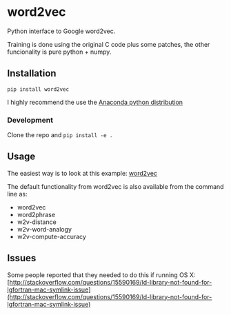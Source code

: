 word2vec
========

Python interface to Google word2vec.

Training is done using the original C code plus some patches, the other funcionality is pure python + numpy.

## Installation

`pip install word2vec`

I highly recommend the use the [Anaconda python distribution](http://continuum.io/downloads)

### Development

Clone the repo and `pip install -e .`

## Usage

The easiest way is to look at this example:
[word2vec](http://nbviewer.ipython.org/urls/raw.github.com/danielfrg/word2vec/master/examples/word2vec.ipynb)

The default functionality from word2vec is also available from the command line as:
- word2vec
- word2phrase
- w2v-distance
- w2v-word-analogy
- w2v-compute-accuracy

## Issues

Some people reported that they needed to do this if running OS X:
[http://stackoverflow.com/questions/15590169/ld-library-not-found-for-lgfortran-mac-symlink-issue](http://stackoverflow.com/questions/15590169/ld-library-not-found-for-lgfortran-mac-symlink-issue)
